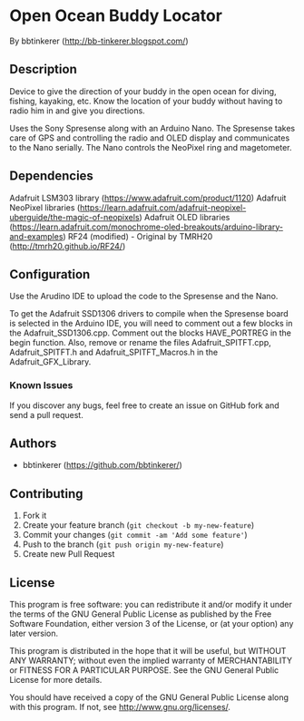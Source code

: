 # Open Ocean Buddy Locator

By bbtinkerer (<http://bb-tinkerer.blogspot.com/>)

## Description

Device to give the direction of your buddy in the open ocean for diving, fishing, kayaking, etc. Know the location of your buddy without having to radio him in and give you directions.

Uses the Sony Spresense along with an Arduino Nano. The Spresense takes care of GPS and controlling the radio and OLED display and communicates to the Nano serially. The Nano controls the NeoPixel ring and magetometer.

## Dependencies
Adafruit LSM303 library (<https://www.adafruit.com/product/1120>)
Adafruit NeoPixel libraries (<https://learn.adafruit.com/adafruit-neopixel-uberguide/the-magic-of-neopixels>)
Adafruit OLED libraries (<https://learn.adafruit.com/monochrome-oled-breakouts/arduino-library-and-examples>)
RF24 (modified) - Original by TMRH20 (<http://tmrh20.github.io/RF24/>)

## Configuration

Use the Arudino IDE to upload the code to the Spresense and the Nano.

To get the Adafruit SSD1306 drivers to compile when the Spresense board is selected in the Arduino IDE, you will need to comment out a few blocks in the Adafruit_SSD1306.cpp. Comment out the blocks HAVE_PORTREG in the begin function. Also, remove or rename the files Adafruit_SPITFT.cpp, Adafruit_SPITFT.h and Adafruit_SPITFT_Macros.h in the Adafruit_GFX_Library.

### Known Issues

If you discover any bugs, feel free to create an issue on GitHub fork and
send a pull request.


## Authors

* bbtinkerer (https://github.com/bbtinkerer/)


## Contributing

1. Fork it
2. Create your feature branch (`git checkout -b my-new-feature`)
3. Commit your changes (`git commit -am 'Add some feature'`)
4. Push to the branch (`git push origin my-new-feature`)
5. Create new Pull Request


## License

This program is free software: you can redistribute it and/or modify it under the terms of the GNU General Public License as published by the Free Software Foundation, either version 3 of the License, or (at your option) any later version.

This program is distributed in the hope that it will be useful, but WITHOUT ANY WARRANTY; without even the implied warranty of MERCHANTABILITY or FITNESS FOR A PARTICULAR PURPOSE.  See the GNU General Public License for more details.

You should have received a copy of the GNU General Public License along with this program.  If not, see <http://www.gnu.org/licenses/>.
